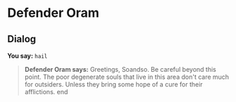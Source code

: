 # Defender Oram


## Dialog

**You say:** `hail`



>**Defender Oram says:** Greetings, Soandso.  Be careful beyond this point.  The poor degenerate souls that live in this area don't care much for outsiders.  Unless they bring some hope of a cure for their afflictions.
end
